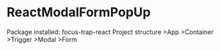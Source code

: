 # ReactModalFormPopUp

Package installed: focus-trap-react
Project structure
    >App
        >Container
            >Trigger
            >Modal
                >Form
